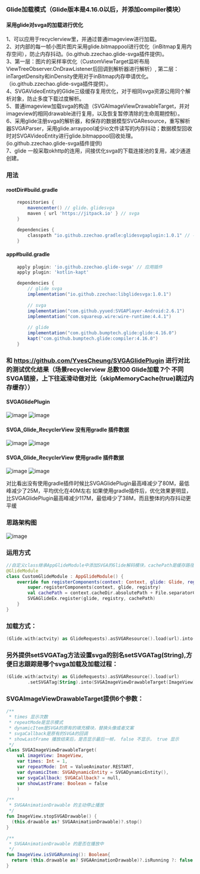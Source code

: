 ### Glide加载模式（Glide版本是4.16.0以后，并添加compiler模块）

#### 采用glide对svga的加载进行优化  
  1、可以应用于recyclerview里，并通过普通imageview进行加载。</br>
  2、对内部的每一帧小图片图片采用glide.bitmappool进行优化（inBitmap复用内存空间），防止内存抖动。(io.github.zzechao.glide-svga插件提供)。</br>
  3、第一层：图片的采样率优化（CustomViewTarget监听布局ViewTreeObserver.OnDrawListener后回调到解析器进行解析）, 第二层：inTargetDensity和inDensity使用对于inBitmap内存申请优化。（io.github.zzechao.glide-svga插件提供）。</br>
  4、SVGAVideoEntity的Glide三级缓存复用优化，对于相同svga资源公用同个解析对象，防止多度下载过度解析。</br>
  5、普通imageview加载svga的构造（SVGAImageViewDrawableTarget，并对imageview的相同drawable进行复用，以及恢复暂停清除的生命周期控制）。</br>
  6、采用glide注册svga的解析器，和保存的数据模型SVGAResource，重写解析器SVGAParser，采用glide.arraypool减少io文件读写的内存抖动；数据模型回收时对SVGAVideoEntity进行glide.bitmappool回收处理。(io.github.zzechao.glide-svga插件提供)</br>
  7、glide 一般采取okhttp的连用，间接优化svga的下载连接池的复用，减少通道创建。</br>

### 用法 
#### rootDir#build.gradle
```groovy
    repositories {
        mavencenter() // glide、glidesvga
        maven { url 'https://jitpack.io' } // svga
    }

    dependencies {
        classpath "io.github.zzechao.gradle:glidesvgaplugin:1.0.1" // 导入插件和对应版本
    }
```
#### app#build.gradle
```groovy
    apply plugin: 'io.github.zzechao.glide-svga' // 应用插件
    apply plugin: 'kotlin-kapt'

    dependencies {
        // glide svga
        implementation("io.github.zzechao:libglidesvga:1.0.1")
        
        // svga
        implementation("com.github.yyued:SVGAPlayer-Android:2.6.1")
        implementation("com.squareup.wire:wire-runtime:4.4.1")
        
        // glide
        implementation("com.github.bumptech.glide:glide:4.16.0")
        kapt("com.github.bumptech.glide:compiler:4.16.0")
    }
```

### 和 https://github.com/YvesCheung/SVGAGlidePlugin 进行对比的测试优化结果（场景recyclerview 总数100 Glide加载 7个 不同SVGA链接，上下往返滑动做对比（skipMemoryCache(true)跳过内存缓存））
#### SVGAGlidePlugin
![image](https://github.com/zzechao/svgaplayer-android-glide_feature/blob/master/glidesvgaplugin_low.png)
![image](https://github.com/zzechao/svgaplayer-android-glide_feature/blob/master/glidesvgaplugin_top.png)

#### SVGA_Glide_RecyclerView 没有用gradle 插件数据
![image](https://github.com/zzechao/svgaplayer-android-glide_feature/blob/master/glidesvgame_low.png)
![image](https://github.com/zzechao/svgaplayer-android-glide_feature/blob/master/glidesvgame_top.png)

#### SVGA_Glide_RecyclerView 使用gradle 插件数据
![image](https://github.com/zzechao/svgaplayer-android-glide_feature/blob/master/glidesvgame_gradle_low.png)
![image](https://github.com/zzechao/svgaplayer-android-glide_feature/blob/master/glidesvgame_gradle_top.png)

对比看出没有使用gradle插件时候比SVGAGlidePlugin最高峰减少了80M，最低峰减少了25M，平均优化在40M左右
如果使用gradle插件后，优化效果更明显，比SVGAGlidePlugin最高峰减少117M，最低峰少了38M，而且整体的内存抖动更平缓

### 思路架构图
![image](https://github.com/zzechao/svgaplayer-android-glide_feature/blob/master/process.png)

### 运用方式

```kotlin
//自定义class继承AppGlideModule中添加SVGA的Glide解码模块，cachePath是缓存路径，是针对SVGA 1.0版本的文件缓存路径：
@GlideModule
class CustomGlideModule : AppGlideModule() {
    override fun registerComponents(context: Context, glide: Glide, registry: Registry) {
        super.registerComponents(context, glide, registry)
        val cachePath = context.cacheDir.absolutePath + File.separatorChar + "glide-svga"
        SVGAGlideEx.register(glide, registry, cachePath)
    }
}
```

### 加载方式：
```kotlin
(Glide.with(actvity) as GlideRequests).asSVGAResource().load(url).into(SVGAImageViewDrawableTarget(ImageView))
```

### 另外提供setSVGATag方法设置svga的别名setSVGATag(String),方便日志跟踪是哪个svga加载及加载过程：
```kotlin
(Glide.with(actvity) as GlideRequests).asSVGAResource().load(url)
        .setSVGATag(String).into(SVGAImageViewDrawableTarget(ImageView))
```

### SVGAImageViewDrawableTarget提供6个参数：
```kotlin
/**
 * times 显示次数
 * repeatMode是显示模式
 * dynamicItem是SVGA的原有的填充模块，替换头像或者文案
 * svgaCallback是原有的SVGA的回调
 * showLastFrame 播放结束后，是否显示最后一帧， false 不显示， true 显示
 */
class SVGAImageViewDrawableTarget(
    val imageView: ImageView, 
    var times: Int = 1,
    var repeatMode: Int = ValueAnimator.RESTART,
    var dynamicItem: SVGADynamicEntity = SVGADynamicEntity(),
    var svgaCallback: SVGACallback? = null,
    var showLastFrame: Boolean = false
    )

/**
 * SVGAAnimationDrawable 的主动停止播放
 */
fun ImageView.stopSVGADrawable() {
  (this.drawable as? SVGAAnimationDrawable)?.stop()
}

/**
 * SVGAAnimationDrawable 的是否在播放中
 */
fun ImageView.isSVGARunning(): Boolean{
  return (this.drawable as? SVGAAnimationDrawable)?.isRunning ?: false
}
```    